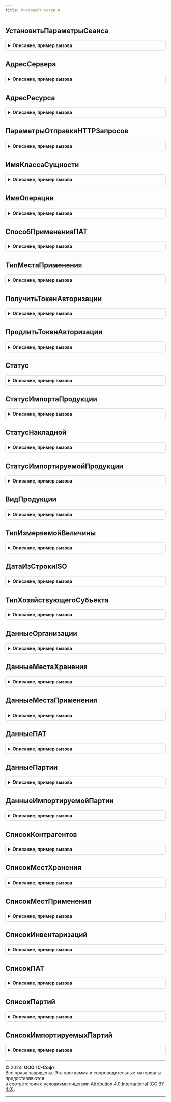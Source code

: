 ```yaml
---
title: Интерфейс сатур н
---
```



## УстановитьПараметрыСеанса
<details style="margin: 1em 0; padding: 0.5em; border: 1px solid #ccc; border-radius: 6px;">

<summary style="font-weight: bold; cursor: pointer;">Описание, пример вызова</summary>

```bsl

// Выполняет установку параметров сеанса. Вызывается из модуля сеанса.
//
// Параметры:
//  ИмяПараметра			 - Строка           - имя параметра сеанса.
//  УстановленныеПараметры	 - Массив из Строка - все установленные параметры сеанса.
//
Процедура УстановитьПараметрыСеанса(ИмяПараметра, УстановленныеПараметры) Экспорт
```

Пример вызова
```bsl
ИнтерфейсСАТУРН.УстановитьПараметрыСеанса(ИмяПараметра, УстановленныеПараметры) 
```
</details>

## АдресСервера
<details style="margin: 1em 0; padding: 0.5em; border: 1px solid #ccc; border-radius: 6px;">

<summary style="font-weight: bold; cursor: pointer;">Описание, пример вызова</summary>

```bsl

// Возвращает адрес сервера.
//
// Возвращаемое значение:
// 	Строка - адрес сервера.
//
Функция АдресСервера() Экспорт
```

Пример вызова
```bsl
Результат = ИнтерфейсСАТУРН.АдресСервера() 
```
</details>

## АдресРесурса
<details style="margin: 1em 0; padding: 0.5em; border: 1px solid #ccc; border-radius: 6px;">

<summary style="font-weight: bold; cursor: pointer;">Описание, пример вызова</summary>

```bsl

// URL путь на сервере для отправки запроса.
//
// Параметры:
//  Авторизация - Булево - Путь для авторизации.
//
// Возвращаемое значение:
//  Строка - URL путь.
Функция АдресРесурса(Авторизация = Ложь) Экспорт
```

Пример вызова
```bsl
Результат = ИнтерфейсСАТУРН.АдресРесурса(Авторизация);
```
</details>

## ПараметрыОтправкиHTTPЗапросов
<details style="margin: 1em 0; padding: 0.5em; border: 1px solid #ccc; border-radius: 6px;">

<summary style="font-weight: bold; cursor: pointer;">Описание, пример вызова</summary>

```bsl

// Возвращает параметры для отправки HTTP запросов.
//
// Параметры:
//  ПараметрыОптимизации - см. ИнтеграцияСАТУРНСлужебный.ПараметрыОптимизации
//
// Возвращаемое значение:
//  Структура - Описание:
//   * ИспользоватьЗащищенноеСоединение - Булево - Признак использования SSL.
//   * Таймаут - Число - Таймаут соединения.
//   * Порт - Число - Порт соединения.
//   * Сервер - Строка - Адрес сервера.
//   * АвторизацияHTTPТестовыйКонтурЛогин - Строка, Неопределено - Логин.
//   * АвторизацияHTTPТестовыйКонтурПароль - Строка, Неопределено - Пароль.
//   * ПредставлениеСервиса - Строка - Представления сервиса.
//
Функция ПараметрыОтправкиHTTPЗапросов(ПараметрыОптимизации = Неопределено) Экспорт
```

Пример вызова
```bsl
Результат = ИнтерфейсСАТУРН.ПараметрыОтправкиHTTPЗапросов(ПараметрыОптимизации);
```
</details>

## ИмяКлассаСущности
<details style="margin: 1em 0; padding: 0.5em; border: 1px solid #ccc; border-radius: 6px;">

<summary style="font-weight: bold; cursor: pointer;">Описание, пример вызова</summary>

```bsl

Функция ИмяКлассаСущности(Операция) Экспорт
```

Пример вызова
```bsl
Результат = ИнтерфейсСАТУРН.ИмяКлассаСущности(Операция) 
```
</details>

## ИмяОперации
<details style="margin: 1em 0; padding: 0.5em; border: 1px solid #ccc; border-radius: 6px;">

<summary style="font-weight: bold; cursor: pointer;">Описание, пример вызова</summary>

```bsl

Функция ИмяОперации(Операция) Экспорт
```

Пример вызова
```bsl
Результат = ИнтерфейсСАТУРН.ИмяОперации(Операция) 
```
</details>

## СпособПримененияПАТ
<details style="margin: 1em 0; padding: 0.5em; border: 1px solid #ccc; border-radius: 6px;">

<summary style="font-weight: bold; cursor: pointer;">Описание, пример вызова</summary>

```bsl

Функция СпособПримененияПАТ(СпособПрименения) Экспорт
```

Пример вызова
```bsl
Результат = ИнтерфейсСАТУРН.СпособПримененияПАТ(СпособПрименения) 
```
</details>

## ТипМестаПрименения
<details style="margin: 1em 0; padding: 0.5em; border: 1px solid #ccc; border-radius: 6px;">

<summary style="font-weight: bold; cursor: pointer;">Описание, пример вызова</summary>

```bsl

Функция ТипМестаПрименения(Значение) Экспорт
```

Пример вызова
```bsl
Результат = ИнтерфейсСАТУРН.ТипМестаПрименения(Значение) 
```
</details>

## ПолучитьТокенАвторизации
<details style="margin: 1em 0; padding: 0.5em; border: 1px solid #ccc; border-radius: 6px;">

<summary style="font-weight: bold; cursor: pointer;">Описание, пример вызова</summary>

```bsl

Функция ПолучитьТокенАвторизации(Логин, КлючАвторизации, Идентификатор) Экспорт
```

Пример вызова
```bsl
Результат = ИнтерфейсСАТУРН.ПолучитьТокенАвторизации(Логин, КлючАвторизации, Идентификатор) 
```
</details>

## ПродлитьТокенАвторизации
<details style="margin: 1em 0; padding: 0.5em; border: 1px solid #ccc; border-radius: 6px;">

<summary style="font-weight: bold; cursor: pointer;">Описание, пример вызова</summary>

```bsl

Функция ПродлитьТокенАвторизации(Логин, ТокенАвторизации, Идентификатор) Экспорт
```

Пример вызова
```bsl
Результат = ИнтерфейсСАТУРН.ПродлитьТокенАвторизации(Логин, ТокенАвторизации, Идентификатор) 
```
</details>

## Статус
<details style="margin: 1em 0; padding: 0.5em; border: 1px solid #ccc; border-radius: 6px;">

<summary style="font-weight: bold; cursor: pointer;">Описание, пример вызова</summary>

```bsl

// Возвращает статус версионного объекта по коду
//
// Параметры:
//  Значение - Число - код статуса
//
// Возвращаемое значение:
//  ПеречислениеСсылка.СтатусыОбъектовСАТУРН - статус
//
Функция Статус(Значение) Экспорт
```

Пример вызова
```bsl
Результат = ИнтерфейсСАТУРН.Статус(Значение) 
```
</details>

## СтатусИмпортаПродукции
<details style="margin: 1em 0; padding: 0.5em; border: 1px solid #ccc; border-radius: 6px;">

<summary style="font-weight: bold; cursor: pointer;">Описание, пример вызова</summary>

```bsl

Функция СтатусИмпортаПродукции(Значение) Экспорт
```

Пример вызова
```bsl
Результат = ИнтерфейсСАТУРН.СтатусИмпортаПродукции(Значение) 
```
</details>

## СтатусНакладной
<details style="margin: 1em 0; padding: 0.5em; border: 1px solid #ccc; border-radius: 6px;">

<summary style="font-weight: bold; cursor: pointer;">Описание, пример вызова</summary>

```bsl

Функция СтатусНакладной(Значение) Экспорт
```

Пример вызова
```bsl
Результат = ИнтерфейсСАТУРН.СтатусНакладной(Значение) 
```
</details>

## СтатусИмпортируемойПродукции
<details style="margin: 1em 0; padding: 0.5em; border: 1px solid #ccc; border-radius: 6px;">

<summary style="font-weight: bold; cursor: pointer;">Описание, пример вызова</summary>

```bsl

Функция СтатусИмпортируемойПродукции(Значение) Экспорт
```

Пример вызова
```bsl
Результат = ИнтерфейсСАТУРН.СтатусИмпортируемойПродукции(Значение) 
```
</details>

## ВидПродукции
<details style="margin: 1em 0; padding: 0.5em; border: 1px solid #ccc; border-radius: 6px;">

<summary style="font-weight: bold; cursor: pointer;">Описание, пример вызова</summary>

```bsl

Функция ВидПродукции(Значение) Экспорт
```

Пример вызова
```bsl
Результат = ИнтерфейсСАТУРН.ВидПродукции(Значение) 
```
</details>

## ТипИзмеряемойВеличины
<details style="margin: 1em 0; padding: 0.5em; border: 1px solid #ccc; border-radius: 6px;">

<summary style="font-weight: bold; cursor: pointer;">Описание, пример вызова</summary>

```bsl

Функция ТипИзмеряемойВеличины(Значение) Экспорт
```

Пример вызова
```bsl
Результат = ИнтерфейсСАТУРН.ТипИзмеряемойВеличины(Значение) 
```
</details>

## ДатаИзСтрокиISO
<details style="margin: 1em 0; padding: 0.5em; border: 1px solid #ccc; border-radius: 6px;">

<summary style="font-weight: bold; cursor: pointer;">Описание, пример вызова</summary>

```bsl

Функция ДатаИзСтрокиISO(ЗНАЧ Значение) Экспорт
```

Пример вызова
```bsl
Результат = ИнтерфейсСАТУРН.ДатаИзСтрокиISO(ЗНАЧ Значение) 
```
</details>

## ТипХозяйствующегоСубъекта
<details style="margin: 1em 0; padding: 0.5em; border: 1px solid #ccc; border-radius: 6px;">

<summary style="font-weight: bold; cursor: pointer;">Описание, пример вызова</summary>

```bsl

Функция ТипХозяйствующегоСубъекта(Значение) Экспорт
```

Пример вызова
```bsl
Результат = ИнтерфейсСАТУРН.ТипХозяйствующегоСубъекта(Значение) 
```
</details>

## ДанныеОрганизации
<details style="margin: 1em 0; padding: 0.5em; border: 1px solid #ccc; border-radius: 6px;">

<summary style="font-weight: bold; cursor: pointer;">Описание, пример вызова</summary>

```bsl

Функция ДанныеОрганизации(ЭлементДанных) Экспорт
```

Пример вызова
```bsl
Результат = ИнтерфейсСАТУРН.ДанныеОрганизации(ЭлементДанных) 
```
</details>

## ДанныеМестаХранения
<details style="margin: 1em 0; padding: 0.5em; border: 1px solid #ccc; border-radius: 6px;">

<summary style="font-weight: bold; cursor: pointer;">Описание, пример вызова</summary>

```bsl

Функция ДанныеМестаХранения(ЭлементДанных) Экспорт
```

Пример вызова
```bsl
Результат = ИнтерфейсСАТУРН.ДанныеМестаХранения(ЭлементДанных) 
```
</details>

## ДанныеМестаПрименения
<details style="margin: 1em 0; padding: 0.5em; border: 1px solid #ccc; border-radius: 6px;">

<summary style="font-weight: bold; cursor: pointer;">Описание, пример вызова</summary>

```bsl

Функция ДанныеМестаПрименения(ЭлементДанных) Экспорт
```

Пример вызова
```bsl
Результат = ИнтерфейсСАТУРН.ДанныеМестаПрименения(ЭлементДанных) 
```
</details>

## ДанныеПАТ
<details style="margin: 1em 0; padding: 0.5em; border: 1px solid #ccc; border-radius: 6px;">

<summary style="font-weight: bold; cursor: pointer;">Описание, пример вызова</summary>

```bsl

Функция ДанныеПАТ(ЭлементДанных) Экспорт
```

Пример вызова
```bsl
Результат = ИнтерфейсСАТУРН.ДанныеПАТ(ЭлементДанных) 
```
</details>

## ДанныеПартии
<details style="margin: 1em 0; padding: 0.5em; border: 1px solid #ccc; border-radius: 6px;">

<summary style="font-weight: bold; cursor: pointer;">Описание, пример вызова</summary>

```bsl

Функция ДанныеПартии(ЭлементДанных) Экспорт
```

Пример вызова
```bsl
Результат = ИнтерфейсСАТУРН.ДанныеПартии(ЭлементДанных) 
```
</details>

## ДанныеИмпортируемойПартии
<details style="margin: 1em 0; padding: 0.5em; border: 1px solid #ccc; border-radius: 6px;">

<summary style="font-weight: bold; cursor: pointer;">Описание, пример вызова</summary>

```bsl

Функция ДанныеИмпортируемойПартии(ЭлементДанных) Экспорт
```

Пример вызова
```bsl
Результат = ИнтерфейсСАТУРН.ДанныеИмпортируемойПартии(ЭлементДанных) 
```
</details>

## СписокКонтрагентов
<details style="margin: 1em 0; padding: 0.5em; border: 1px solid #ccc; border-radius: 6px;">

<summary style="font-weight: bold; cursor: pointer;">Описание, пример вызова</summary>

```bsl

// Список контрагентов.
//
// Параметры:
//  ПараметрыПоиска - Структура - Параметры поиска
//  НомерСтраницы - Число - Номер страницы
//  КоличествоЭлементовНаСтранице - Число - Количество элементов на странице
//
// Возвращаемое значение:
//  Структура - Список контрагентов:
// * Список - Неопределено, Массив из Произвольный - список полученных структур данных
// * ТекстОшибки - Строка - описание ошибки получения данных в САТУРН
// * ПараметрыОбмена - см. ИнтеграцияСАТУРН.ПараметрыОбмена
Функция СписокКонтрагентов(ПараметрыПоиска, НомерСтраницы, КоличествоЭлементовНаСтранице) Экспорт
```

Пример вызова
```bsl
Результат = ИнтерфейсСАТУРН.СписокКонтрагентов(ПараметрыПоиска, НомерСтраницы, КоличествоЭлементовНаСтранице) 
```
</details>

## СписокМестХранения
<details style="margin: 1em 0; padding: 0.5em; border: 1px solid #ccc; border-radius: 6px;">

<summary style="font-weight: bold; cursor: pointer;">Описание, пример вызова</summary>

```bsl

// Список мест хранения.
//
// Параметры:
//  ПараметрыПоиска - Структура - Параметры поиска
//  НомерСтраницы - Число - Номер страницы
//  КоличествоЭлементовНаСтранице - Число - Количество элементов на странице
//
// Возвращаемое значение:
//  Структура - Список мест хранения:
// * Список - Неопределено, Массив из Произвольный - список полученных структур данных
// * ТекстОшибки - Строка - описание ошибки получения данных в САТУРН
// * ПараметрыОбмена - см. ИнтеграцияСАТУРН.ПараметрыОбмена
Функция СписокМестХранения(ПараметрыПоиска, НомерСтраницы, КоличествоЭлементовНаСтранице) Экспорт
```

Пример вызова
```bsl
Результат = ИнтерфейсСАТУРН.СписокМестХранения(ПараметрыПоиска, НомерСтраницы, КоличествоЭлементовНаСтранице) 
```
</details>

## СписокМестПрименения
<details style="margin: 1em 0; padding: 0.5em; border: 1px solid #ccc; border-radius: 6px;">

<summary style="font-weight: bold; cursor: pointer;">Описание, пример вызова</summary>

```bsl

// Список мест применения.
//
// Параметры:
//  ПараметрыПоиска - Структура - Параметры поиска
//  НомерСтраницы - Число - Номер страницы
//  КоличествоЭлементовНаСтранице - Число - Количество элементов на странице
//
// Возвращаемое значение:
//  Структура - Список мест применения:
// * Список - Неопределено, Массив из Произвольный - список полученных структур данных
// * ТекстОшибки - Строка - описание ошибки получения данных в САТУРН
// * ПараметрыОбмена - см. ИнтеграцияСАТУРН.ПараметрыОбмена
Функция СписокМестПрименения(ПараметрыПоиска, НомерСтраницы, КоличествоЭлементовНаСтранице) Экспорт
```

Пример вызова
```bsl
Результат = ИнтерфейсСАТУРН.СписокМестПрименения(ПараметрыПоиска, НомерСтраницы, КоличествоЭлементовНаСтранице) 
```
</details>

## СписокИнвентаризаций
<details style="margin: 1em 0; padding: 0.5em; border: 1px solid #ccc; border-radius: 6px;">

<summary style="font-weight: bold; cursor: pointer;">Описание, пример вызова</summary>

```bsl

Функция СписокИнвентаризаций(getFullCards = 1) Экспорт
```

Пример вызова
```bsl
Результат = ИнтерфейсСАТУРН.СписокИнвентаризаций(getFullCards);
```
</details>

## СписокПАТ
<details style="margin: 1em 0; padding: 0.5em; border: 1px solid #ccc; border-radius: 6px;">

<summary style="font-weight: bold; cursor: pointer;">Описание, пример вызова</summary>

```bsl

// Список ПАТ.
//
// Параметры:
//  ПараметрыПоиска - Структура - Параметры поиска
//  НомерСтраницы - Число - Номер страницы
//  КоличествоЭлементовНаСтранице - Число - Количество элементов на странице
//
// Возвращаемое значение:
//  Структура - Список мест применения:
// * Список - Неопределено, Массив из Произвольный - список полученных структур данных
// * ТекстОшибки - Строка - описание ошибки получения данных в САТУРН
// * ПараметрыОбмена - см. ИнтеграцияСАТУРН.ПараметрыОбмена
Функция СписокПАТ(ПараметрыПоиска, НомерСтраницы, КоличествоЭлементовНаСтранице) Экспорт
```

Пример вызова
```bsl
Результат = ИнтерфейсСАТУРН.СписокПАТ(ПараметрыПоиска, НомерСтраницы, КоличествоЭлементовНаСтранице) 
```
</details>

## СписокПартий
<details style="margin: 1em 0; padding: 0.5em; border: 1px solid #ccc; border-radius: 6px;">

<summary style="font-weight: bold; cursor: pointer;">Описание, пример вызова</summary>

```bsl

// Список партий.
//
// Параметры:
//  ПараметрыПоиска - Структура - Параметры поиска
//  НомерСтраницы - Число - Номер страницы
//  КоличествоЭлементовНаСтранице - Число - Количество элементов на странице
//
// Возвращаемое значение:
//  Структура - Список мест применения:
// * Список - Неопределено, Массив из Произвольный - список полученных структур данных
// * ТекстОшибки - Строка - описание ошибки получения данных в САТУРН
// * ПараметрыОбмена - см. ИнтеграцияСАТУРН.ПараметрыОбмена
Функция СписокПартий(ПараметрыПоиска, НомерСтраницы, КоличествоЭлементовНаСтранице) Экспорт
```

Пример вызова
```bsl
Результат = ИнтерфейсСАТУРН.СписокПартий(ПараметрыПоиска, НомерСтраницы, КоличествоЭлементовНаСтранице) 
```
</details>

## СписокИмпортируемыхПартий
<details style="margin: 1em 0; padding: 0.5em; border: 1px solid #ccc; border-radius: 6px;">

<summary style="font-weight: bold; cursor: pointer;">Описание, пример вызова</summary>

```bsl

Функция СписокИмпортируемыхПартий(ПараметрыПоиска, НомерСтраницы, КоличествоЭлементовНаСтранице) Экспорт
```

Пример вызова
```bsl
Результат = ИнтерфейсСАТУРН.СписокИмпортируемыхПартий(ПараметрыПоиска, НомерСтраницы, КоличествоЭлементовНаСтранице) 
```
</details>

---

© 2024, **ООО 1С-Софт**  
Все права защищены. Эта программа и сопроводительные материалы предоставляются  
в соответствии с условиями лицензии [Attribution 4.0 International (CC BY 4.0)](https://creativecommons.org/licenses/by/4.0/legalcode).

---
